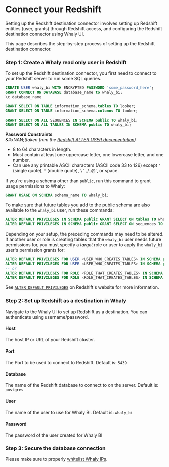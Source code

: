 # Connect your Redshift

Setting up the Redshift destination connector involves setting up Redshift entities (user, grants) through Redshift access, and configuring the Redshift destination connector using Whaly UI.

This page describes the step-by-step process of setting up the Redshift destination connector.

### Step 1: Create a Whaly read only user in Redshift​ <a href="#step-1-set-up-airbyte-specific-entities-in-snowflake" id="step-1-set-up-airbyte-specific-entities-in-snowflake"></a>

To set up the Redshift destination connector, you first need to connect to your Redshift server to run some SQL queries.

```sql
CREATE USER whaly_bi WITH ENCRYPTED PASSWORD 'some_password_here';
GRANT CONNECT ON DATABASE database_name to whaly_bi;
\c database_name

GRANT SELECT ON TABLE information_schema.tables TO looker;
GRANT SELECT ON TABLE information_schema.columns TO looker;

GRANT SELECT ON ALL SEQUENCES IN SCHEMA public TO whaly_bi;
GRANT SELECT ON ALL TABLES IN SCHEMA public TO whaly_bi;
```

**Password Constraints**\
&#xNAN;_(taken from the_ [_Redshift ALTER USER documentation_](http://docs.aws.amazon.com/redshift/latest/dg/r_ALTER_USER.html)_)_

* 8 to 64 characters in length.
* Must contain at least one uppercase letter, one lowercase letter, and one number.
* Can use any printable ASCII characters (ASCII code 33 to 126) except `'` (single quote), `"` (double quote), ``\`,``/`,`@\`, or space.

If you're using a schema other than `public`, run this command to grant usage permissions to Whaly:

```sql
GRANT USAGE ON SCHEMA schema_name TO whaly_bi;
```

To make sure that future tables you add to the public schema are also available to the `whaly_bi` user, run these commands:

```sql
ALTER DEFAULT PRIVILEGES IN SCHEMA public GRANT SELECT ON tables TO whaly_bi;
ALTER DEFAULT PRIVILEGES IN SCHEMA public GRANT SELECT ON sequences TO whaly_bi;
```

Depending on your setup, the preceding commands may need to be altered. If another user or role is creating tables that the `whaly_bi` user needs future permissions for, you must specify a _target_ role or user to apply the `whaly_bi` user's permission grants for:

```sql
ALTER DEFAULT PRIVILEGES FOR USER <USER_WHO_CREATES_TABLES> IN SCHEMA public GRANT SELECT ON tables TO whaly_bi;
ALTER DEFAULT PRIVILEGES FOR USER <USER_WHO_CREATES_TABLES> IN SCHEMA public GRANT SELECT ON sequences TO whaly_bi;
-- or
ALTER DEFAULT PRIVILEGES FOR ROLE <ROLE_THAT_CREATES_TABLES> IN SCHEMA public GRANT SELECT ON tables TO whaly_bi;
ALTER DEFAULT PRIVILEGES FOR ROLE <ROLE_THAT_CREATES_TABLES> IN SCHEMA public GRANT SELECT ON sequences TO whaly_bi;
```

See [`ALTER DEFAULT PRIVILEGES`](https://docs.aws.amazon.com/redshift/latest/dg/r_ALTER_DEFAULT_PRIVILEGES.html) on Redshift's website for more information.

### Step 2: Set up Redshift as a destination in Whaly <a href="#step-3-set-up-snowflake-as-a-destination-in-airbyte" id="step-3-set-up-snowflake-as-a-destination-in-airbyte"></a>

Navigate to the Whaly UI to set up Redshift as a destination. You can authenticate using username/password.

#### Host

The host IP or URL of your Redshift cluster.

#### Port

The Port to be used to connect to Redshift. Default is: `5439`

#### Database

The name of the Redshift database to connect to on the server. Default is: `postgres`

#### User

The name of the user to use for Whaly BI. Default is: `whaly_bi`

#### Password

The password of the user created for Whaly BI

### Step 3: Secure the database connection

Please make sure to properly [whitelist Whaly IPs](../../sources/whitelisting-whaly-ips.md).

